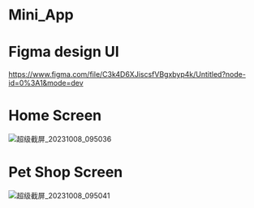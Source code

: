 # Mini_App

# Figma design UI 
https://www.figma.com/file/C3k4D6XJiscsfVBgxbyp4k/Untitled?node-id=0%3A1&mode=dev

# Home Screen
![超级截屏_20231008_095036](https://github.com/Ki55n/Mini_App/assets/94205435/948b1c37-5cdc-4ec8-a76e-9c78ce4007b6)

# Pet Shop Screen
![超级截屏_20231008_095041](https://github.com/Ki55n/Mini_App/assets/94205435/405b7797-3fb1-476d-aabe-58d998dee55c)



